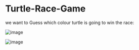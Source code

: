 # Turtle-Race-Game

we want to Guess which colour turtle is going to win the race:

![image](https://github.com/VISHNU-ARAVIND-99/Turtle-Race-Game/assets/116996284/e6472296-0436-4300-92f0-38e2a8218e72)

![image](https://github.com/VISHNU-ARAVIND-99/Turtle-Race-Game/assets/116996284/d392b75d-88ce-4f94-b59d-a0ee101a43a5)

